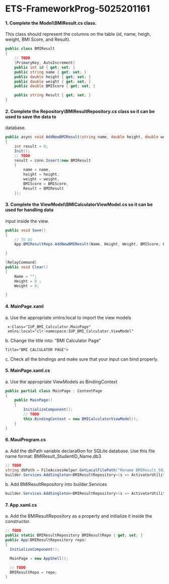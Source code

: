 # ETS-FrameworkProg-5025201161

#### 1. Complete the Model\BMIResult.cs class. 
This class should represent the columns on the table (id, name, heigh, weight, BMI Score, and 
Result). 

```c#
public class BMIResult
{
    // TODO
    [PrimaryKey, AutoIncrement]
    public int id { get; set; }
    public string name { get; set; }
    public double height { get; set; }
    public double weight { get; set; }
    public double BMIScore { get; set; }

    public string Result { get; set; }
}
```

#### 2. Complete the Repository\BMIResultRepository.cs class so it can be used to save the data to 
database.

```c#
public async void AddNewBMIResult(string name, double height, double weight, double BMIScore, string BMIResult)
{
    int result = 0;
    Init();
    // TODO
    result = conn.Insert(new BMIResult
    {
        name = name,
        height = height,
        weight = weight,
        BMIScore = BMIScore,
        Result = BMIResult
    });
```

#### 3. Complete the ViewModel\BMICalculatorViewModel.cs so it can be used for handling data 
input inside the view. 

```c#
public void Save()
{
    // TO DO
    App.BMIResultRepo.AddNewBMIResult(Name, Height, Weight, BMIScore, BMIResult);

}

[RelayCommand]
public void Clear()
{
    Name = "";
    Height = 0 ;
    Weight = 0;

}
```


#### 4. MainPage.xaml 
a. Use the appropriate xmlns:local to import the view models

```xaml
 x:Class="IUP_BMI_Calculator.MainPage"
 xmlns:local="clr-namespace:IUP_BMI_Calculator.ViewModel"
```
b. Change the title into: “BMI Calculator Page”

```xaml
Title="BMI CALCULATOR PAGE">
```
c. Check all the bindings and make sure that your input can bind properly. 




#### 5. MainPage.xaml.cs 
a. Use the appropriate ViewModels as BindingContext 
```c#
public partial class MainPage : ContentPage
{
	public MainPage()
	{
		InitializeComponent();
		// TODO
		this.BindingContext = new BMICalculatorViewModel();
	}
}
```

#### 6. MauiProgram.cs 
a. Add the dbPath variable declaraƟon for SQLite database.
Use this file name format: BMIResult_StudentID_Name.db3

```c#
// TODO
string dbPath = FileAccessHelper.GetLocalFilePath("Rename BMIResult_5025201161_VeniaSollery.db3");
builder.Services.AddSingleton<BMIResultRepository>(s => ActivatorUtilities.CreateInstance<BMIResultRepository>(s, dbPath));

```
b. Add BMIResultRepository into builder.Services 
```c#
builder.Services.AddSingleton<BMIResultRepository>(s => ActivatorUtilities.CreateInstance<BMIResultRepository>(s, dbPath));
```

#### 7. App.xaml.cs 
a. Add the BMIResultRepository as a property and initialize it inside the constructor. 
```c#
// TODO
public static BMIResultRepository BMIResultRepo { get; set; }
public App(BMIResultRepository repo)
{
  InitializeComponent();

  MainPage = new AppShell();

  // TODO
  BMIResultRepo = repo;
}
```
